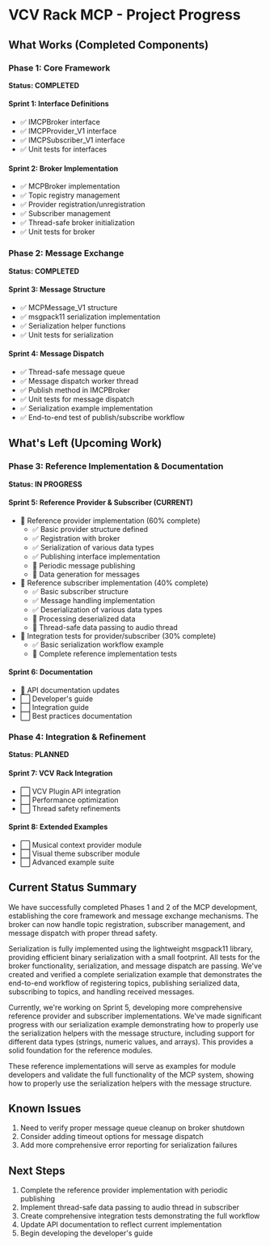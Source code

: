 # VCV Rack MCP - Project Progress

## What Works (Completed Components)

### Phase 1: Core Framework 
**Status: COMPLETED**

#### Sprint 1: Interface Definitions
- ✅ IMCPBroker interface
- ✅ IMCPProvider_V1 interface
- ✅ IMCPSubscriber_V1 interface
- ✅ Unit tests for interfaces

#### Sprint 2: Broker Implementation
- ✅ MCPBroker implementation
- ✅ Topic registry management
- ✅ Provider registration/unregistration
- ✅ Subscriber management
- ✅ Thread-safe broker initialization
- ✅ Unit tests for broker

### Phase 2: Message Exchange
**Status: COMPLETED**

#### Sprint 3: Message Structure
- ✅ MCPMessage_V1 structure
- ✅ msgpack11 serialization implementation
- ✅ Serialization helper functions
- ✅ Unit tests for serialization

#### Sprint 4: Message Dispatch
- ✅ Thread-safe message queue
- ✅ Message dispatch worker thread
- ✅ Publish method in IMCPBroker
- ✅ Unit tests for message dispatch
- ✅ Serialization example implementation
- ✅ End-to-end test of publish/subscribe workflow

## What's Left (Upcoming Work)

### Phase 3: Reference Implementation & Documentation
**Status: IN PROGRESS**

#### Sprint 5: Reference Provider & Subscriber (CURRENT)
- 🔄 Reference provider implementation (60% complete)
  - ✅ Basic provider structure defined
  - ✅ Registration with broker
  - ✅ Serialization of various data types
  - ✅ Publishing interface implementation
  - 🔄 Periodic message publishing
  - 🔄 Data generation for messages
- 🔄 Reference subscriber implementation (40% complete)
  - ✅ Basic subscriber structure
  - ✅ Message handling implementation
  - ✅ Deserialization of various data types
  - 🔄 Processing deserialized data
  - 🔄 Thread-safe data passing to audio thread
- 🔄 Integration tests for provider/subscriber (30% complete)
  - ✅ Basic serialization workflow example
  - 🔄 Complete reference implementation tests

#### Sprint 6: Documentation
- 🔄 API documentation updates
- ⬜ Developer's guide
- ⬜ Integration guide
- ⬜ Best practices documentation

### Phase 4: Integration & Refinement
**Status: PLANNED**

#### Sprint 7: VCV Rack Integration
- ⬜ VCV Plugin API integration
- ⬜ Performance optimization
- ⬜ Thread safety refinements

#### Sprint 8: Extended Examples
- ⬜ Musical context provider module
- ⬜ Visual theme subscriber module
- ⬜ Advanced example suite

## Current Status Summary

We have successfully completed Phases 1 and 2 of the MCP development, establishing the core framework and message exchange mechanisms. The broker can now handle topic registration, subscriber management, and message dispatch with proper thread safety.

Serialization is fully implemented using the lightweight msgpack11 library, providing efficient binary serialization with a small footprint. All tests for the broker functionality, serialization, and message dispatch are passing. We've created and verified a complete serialization example that demonstrates the end-to-end workflow of registering topics, publishing serialized data, subscribing to topics, and handling received messages.

Currently, we're working on Sprint 5, developing more comprehensive reference provider and subscriber implementations. We've made significant progress with our serialization example demonstrating how to properly use the serialization helpers with the message structure, including support for different data types (strings, numeric values, and arrays). This provides a solid foundation for the reference modules.

These reference implementations will serve as examples for module developers and validate the full functionality of the MCP system, showing how to properly use the serialization helpers with the message structure.

## Known Issues

1. Need to verify proper message queue cleanup on broker shutdown
2. Consider adding timeout options for message dispatch
3. Add more comprehensive error reporting for serialization failures

## Next Steps

1. Complete the reference provider implementation with periodic publishing
2. Implement thread-safe data passing to audio thread in subscriber
3. Create comprehensive integration tests demonstrating the full workflow
4. Update API documentation to reflect current implementation
5. Begin developing the developer's guide 